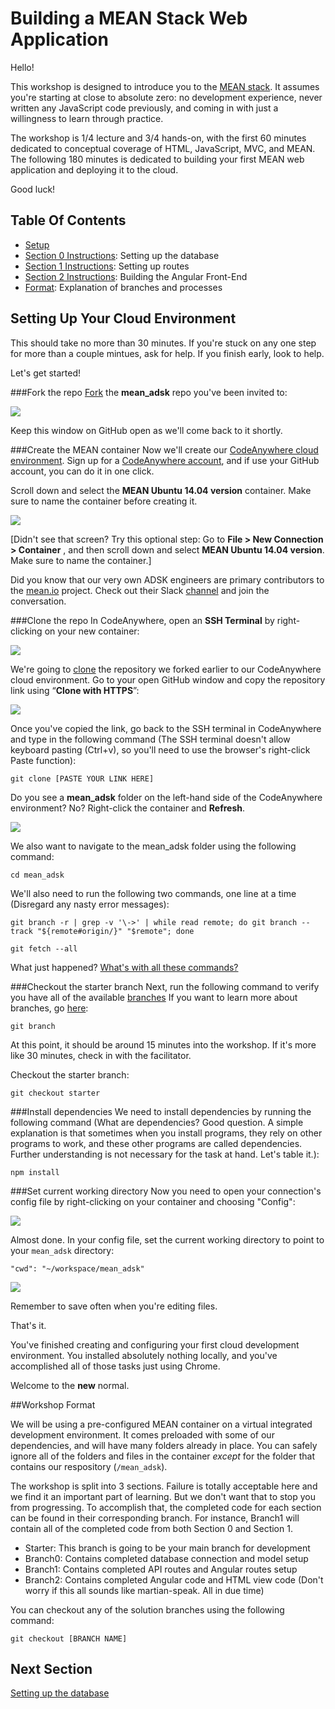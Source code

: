 # Building a MEAN Stack Web Application

Hello!

This workshop is designed to introduce you to the [MEAN stack](https://www.google.com/webhp?sourceid=chrome-instant&ion=1&espv=2&ie=UTF-8#q=what+is+mean+stack). It assumes you're starting at close to absolute zero: no development experience, never written any JavaScript code previously, and coming in with just a willingness to learn through practice. 

The workshop is 1/4 lecture and 3/4 hands-on, with the first 60 minutes dedicated to conceptual coverage of HTML, JavaScript, MVC, and MEAN. The following 180 minutes is dedicated to building your first MEAN web application and deploying it to the cloud.

Good luck!

## Table Of Contents
* [Setup](#setting-up-your-cloud-environment)
* [Section 0 Instructions](instructions/branch0.md): Setting up the database
* [Section 1 Instructions](instructions/branch1.md): Setting up routes
* [Section 2 Instructions](instructions/branch2.md): Building the Angular Front-End
* [Format](#workshop-format): Explanation of branches and processes

## Setting Up Your Cloud Environment
This should take no more than 30 minutes. If you're stuck on any one step for more than a couple mintues, ask for help. If you finish early, look to help. 

Let's get started!

###Fork the repo
[Fork](https://help.github.com/articles/fork-a-repo/) the **mean_adsk** repo you've been invited to: 

![](http://i68.tinypic.com/264rgao.jpg) 

Keep this window on GitHub open as we'll come back to it shortly.

###Create the MEAN container
Now we'll create our [CodeAnywhere cloud environment](https://codeanywhere.com/). Sign up for a [CodeAnywhere account](https://codeanywhere.com), and if use your GitHub account, you can do it in one click. 

Scroll down and select the **MEAN Ubuntu 14.04 version** container. Make sure to name the container before creating it. 

![](http://i68.tinypic.com/27y3nmv.png) 

[Didn't see that screen? Try this optional step: Go to **File > New Connection > Container** , and then scroll down and select **MEAN Ubuntu 14.04 version**. Make sure to name the container.]

Did you know that our very own ADSK engineers are primary contributors to the [mean.io](http://mean.io/#!/) project. Check out their Slack [channel](https://autodesk.slack.com/messages/gamedev-website/details/) and join the conversation.

###Clone the repo
In CodeAnywhere, open an **SSH Terminal** by right-clicking on your new container: 

![](http://i68.tinypic.com/33axpog.jpg)

We're going to [clone](https://help.github.com/articles/cloning-a-repository/) the repository we forked earlier to our CodeAnywhere cloud environment. Go to your open GitHub window and copy the repository link using “**Clone with HTTPS**”: 

![](http://i64.tinypic.com/szhhd4.jpg) 

Once you've copied the link, go back to the SSH terminal in CodeAnywhere and type in the following command (The SSH terminal doesn't allow keyboard pasting (Ctrl+v), so you'll need to use the browser's right-click Paste function): 
 
   `git clone [PASTE YOUR LINK HERE]`

Do you see a **mean_adsk** folder on the left-hand side of the CodeAnywhere environment? No? Right-click the container and **Refresh**. 

![](http://i63.tinypic.com/52yzyq.jpg)

We also want to navigate to the mean_adsk folder using the following command: 

  `cd mean_adsk`

We'll also need to run the following two commands, one line at a time (Disregard any nasty error messages):
 
   `git branch -r | grep -v '\->' | while read remote; do git branch --track "${remote#origin/}" "$remote"; done`
   
   `git fetch --all`

What just happened? [What's with all these commands?](https://services.github.com/kit/downloads/github-git-cheat-sheet.pdf)

###Checkout the starter branch
Next, run the following command to verify you have all of the available [branches](https://guides.github.com/activities/hello-world/) If you want to learn more about branches, go [here](https://git-scm.com/book/en/v1/Git-Branching-What-a-Branch-Is):
 
   `git branch`

At this point, it should be around 15 minutes into the workshop. If it's more like 30 minutes, check in with the facilitator.

Checkout the starter branch:
 
   `git checkout starter`

###Install dependencies
We need to install dependencies by running the following command (What are dependencies? Good question. A simple explanation is that sometimes when you install programs, they rely on other programs to work, and these other programs are called dependencies. Further understanding is not necessary for the task at hand. Let's table it.): 

   `npm install`

###Set current working directory
Now you need to open your connection's config file by right-clicking on your container and choosing "Config":

![](http://i66.tinypic.com/315bkep.jpg) 

Almost done.
In your config file, set the current working directory to point to your `mean_adsk` directory:  

   `"cwd": "~/workspace/mean_adsk"` 

![](http://i66.tinypic.com/2ljkivq.jpg)

Remember to save often when you're editing files. 

That's it.

You've finished creating and configuring your first cloud development environment. You installed absolutely nothing locally, and you've accomplished all of those tasks just using Chrome. 

Welcome to the **new** normal.

##Workshop Format

We will be using a pre-configured MEAN container on a virtual integrated development environment. It comes preloaded with some of our dependencies, and will have many folders already in place. You can safely ignore all of the folders and files in the container _except_ for the folder that contains our respository (`/mean_adsk`).

The workshop is split into 3 sections. Failure is totally acceptable here and we find it an important part of learning. But we don't want that to stop you from progressing. To accomplish that, the completed code for each section can be found in their corresponding branch. For instance, Branch1 will contain all of the completed code from both Section 0 and Section 1.  

- Starter: This branch is going to be your main branch for development
- Branch0: Contains completed database connection and model setup
- Branch1: Contains completed API routes and Angular routes setup
- Branch2: Contains completed Angular code and HTML view code
(Don't worry if this all sounds like martian-speak. All in due time)

You can checkout any of the solution branches using the following command: 

   `git checkout [BRANCH NAME]`

## Next Section

[Setting up the database](instructions/branch0.md) 
